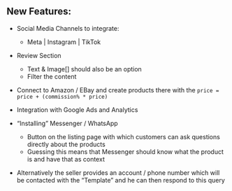## New Features:

- Social Media Channels to integrate:
	- Meta | Instagram | TikTok
- Review Section
	- Text & Image[] should also be an option
	- Filter the content
- Connect to Amazon / EBay and create products there with the `price = price + (commission% * price)`
- Integration with Google Ads and Analytics
- “Installing” Messenger / WhatsApp
	- Button on the listing page with which customers can ask questions directly about the products
	- Guessing this means that Messenger should know what the product is and have that as context

- Alternatively the seller provides an account / phone number which will be contacted with the “Template” and he can then respond to this query